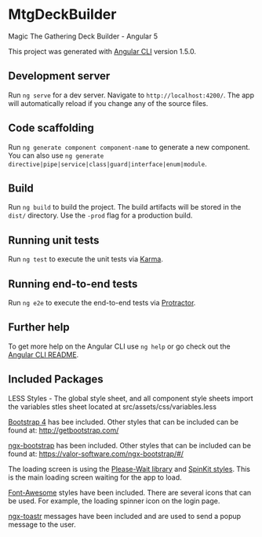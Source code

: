 # MtgDeckBuilder
Magic The Gathering Deck Builder - Angular 5

This project was generated with [Angular CLI](https://github.com/angular/angular-cli) version 1.5.0.

## Development server

Run `ng serve` for a dev server. Navigate to `http://localhost:4200/`. The app will automatically reload if you change any of the source files.

## Code scaffolding

Run `ng generate component component-name` to generate a new component. You can also use `ng generate directive|pipe|service|class|guard|interface|enum|module`.

## Build

Run `ng build` to build the project. The build artifacts will be stored in the `dist/` directory. Use the `-prod` flag for a production build.

## Running unit tests

Run `ng test` to execute the unit tests via [Karma](https://karma-runner.github.io).

## Running end-to-end tests

Run `ng e2e` to execute the end-to-end tests via [Protractor](http://www.protractortest.org/).

## Further help

To get more help on the Angular CLI use `ng help` or go check out the [Angular CLI README](https://github.com/angular/angular-cli/blob/master/README.md).

## Included Packages

LESS Styles - The global style sheet, and all component style sheets import the variables stles sheet located at src/assets/css/variables.less

[Bootstrap 4](http://getbootstrap.com/docs/4.0/getting-started/introduction/) has bee included.  Other styles that can be included can be found at: http://getbootstrap.com/

[ngx-bootstrap](https://valor-software.com/ngx-bootstrap/#/getting-started#installation-instructions) has been included.  Other styles that can be included can be found at: https://valor-software.com/ngx-bootstrap/#/

The loading screen is using the [Please-Wait library](https://github.com/Pathgather/please-wait) and [SpinKit styles](http://tobiasahlin.com/spinkit/).  This is the main loading screen waiting for the app to load.

[Font-Awesome](http://fontawesome.io/) styles have been included.  There are several icons that can be used.  For example, the loading spinner icon on the login page.

[ngx-toastr](https://www.npmjs.com/package/ngx-toastr) messages have been included and are used to send a popup message to the user.